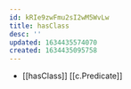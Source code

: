 ```yaml
---
id: kRIe9zwFmu2sI2wM5WvLw
title: hasClass
desc: ''
updated: 1634435574070
created: 1634435095758
---
```


- [[hasClass]] [[c.Predicate]]
